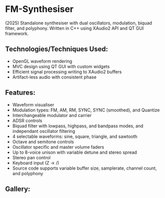 # FM-Synthesiser
(2025) Standalone synthesiser with dual oscillators, modulation, biquad filter, and polyphony. Written in C++ using XAudio2 API and QT GUI framework.

## Technologies/Techniques Used:
- OpenGL waveform rendering
- MVC design using QT GUI with custom widgets
- Efficient signal processing writing to XAudio2 buffers
- Artifact-less audio with consistent phase

## Features:
- Waveform visualiser
- Modulation types: FM, AM, RM, SYNC, SYNC (smoothed), and Quantize
- Interchangeable modulator and carrier
- ADSR controls
- Biquad filter with lowpass, highpass, and bandpass modes, and independant oscillator filtering
- 4 selectable waveforms: sine, square, triangle, and sawtooth
- Octave and semitone controls
- Oscillator specific and master volume faders
- Up to 8-voice unison with variable detune and stereo spread
- Stereo pan control
- Keyboard input (Z -> /)
- Source code supports variable buffer size, samplerate, channel count, and polyphony

## Gallery:
<img src="https://github.com/user-attachments/assets/3e060762-c4a0-48a3-8afd-e68f0a153f91" width="311" height="174" style="display:none">
<img src="https://github.com/user-attachments/assets/16c67ec8-b5ac-41cf-9951-4815ab3ee9a8" width="311" height="174" style="display:none">
<img src="https://github.com/user-attachments/assets/4a0999fe-56fd-4c86-90fb-0f8daa5fac3b" width="311" height="174" style="display:none">

